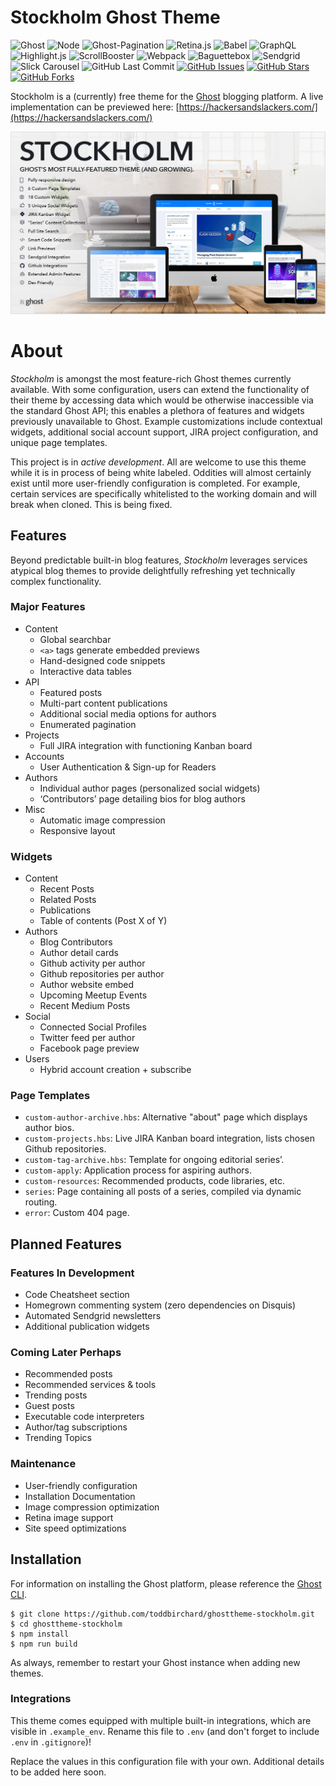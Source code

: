 # Stockholm Ghost Theme

![Ghost](https://img.shields.io/badge/Ghost-^v2.0.0-lightgrey.svg?longCache=true&style=flat-square&logo=ghost&logoColor=white&colorB=d8dee9&colorA=4c566a)
![Node](https://img.shields.io/badge/NodeJS-v10.15.0-green.svg?longCache=true&style=flat-square&logo=node.js&logoColor=white&colorB=a3be8c&colorA=4c566a)
![Ghost-Pagination](https://img.shields.io/badge/Ghost--Pagination-v0.1.3-green.svg?longCache=true&style=flat-square&logoColor=white&colorA=4c566a&colorB=a3be8c&logo=ghost)
![Retina.js](https://img.shields.io/badge/Retina.js-v1.3.0-red.svg?longCache=true&style=flat-square&logo=JavaScript&logoColor=white&colorB=a3be8c&colorA=4c566a)
![Babel](https://img.shields.io/badge/@babel/core-v7.3.4-yellow.svg?longCache=true&style=flat-square&logo=JavaScript&logoColor=white&colorB=ebcb8b&colorA=4c566a)
![GraphQL](https://img.shields.io/badge/GraphQL-v14.2.1-pink.svg?longCache=true&style=flat-square&logo=graphql&logoColor=white&colorB=b48ead&colorA=4c566a)
![Highlight.js](https://img.shields.io/badge/Highlight.js-v9.15.6-red.svg?longCache=true&style=flat-square&logo=JavaScript&logoColor=white&colorB=bf616a&colorA=4c566a)
![ScrollBooster](https://img.shields.io/badge/ScrollBoster-v1.1.0-blue.svg?longCache=true&logo=scrutinizer-ci&longCache=true&style=flat-square&logoColor=white&colorB=bf616a&colorA=4c566a)
![Webpack](https://img.shields.io/badge/Webpack-v4.29.0-blue.svg?longCache=true&style=flat-square&logo=webpack&logoColor=white&colorB=5e81ac&colorA=4c566a)
![Baguettebox](https://img.shields.io/badge/baguettebox.js-v1.11.0-blue.svg?longCache=true&style=flat-square&colorA=4c566a&colorB=5e81ac&logo=JavaScript&logoColor=white)
![Sendgrid](https://img.shields.io/badge/Sendgrid-v6.3.0-blue.svg?longCache=true&logo=delicious&longCache=true&style=flat-square&logoColor=white&colorB=5e81ac&colorA=4c566a)
![Slick Carousel](https://img.shields.io/badge/Slick--Carousel-v1.8.1-blue.svg?longCache=true&logo=JavaScript&longCache=true&style=flat-square&logoColor=white&colorB=5e81ac&colorA=4c566a)
![GitHub Last Commit](https://img.shields.io/github/last-commit/google/skia.svg?style=flat-square&colorA=4c566a&colorB=a3be8c&logo=GitHub)
[![GitHub Issues](https://img.shields.io/github/issues/toddbirchard/ghosttheme-stockholm.svg?style=flat-square&colorB=ebcb8b&colorA=4c566a&logo=GitHub)](https://github.com/toddbirchard/ghosttheme-stockholm/issues)
[![GitHub Stars](https://img.shields.io/github/stars/toddbirchard/ghosttheme-stockholm.svg?style=flat-square&colorB=ebcb8b&colorA=4c566a&logo=GitHub)](https://github.com/toddbirchard/ghosttheme-stockholm/stargazers)
[![GitHub Forks](https://img.shields.io/github/forks/toddbirchard/ghosttheme-stockholm.svg?style=flat-square&colorB=ebcb8b&colorA=4c566a&logo=GitHub)](https://github.com/toddbirchard/ghosttheme-stockholm/network)

Stockholm is a (currently) free theme for the [Ghost](https://github.com/TryGhost) blogging platform. A live implementation can be previewed here: [https://hackersandslackers.com/](https://hackersandslackers.com/)

![Stockholm Theme](assets/images/stockholm5.jpg)

# About
_Stockholm_ is amongst the most feature-rich Ghost themes currently available. With some configuration, users can extend the functionality of their theme by accessing data which would be otherwise inaccessible via the standard Ghost API; this enables a plethora of features and widgets previously unavailable to Ghost.  Example customizations include contextual widgets, additional social account support, JIRA project configuration, and unique page templates.

This project is in *active development*. All are welcome to use this theme while it is in process of being white labeled. Oddities will almost certainly exist until more user-friendly configuration is completed. For example, certain services are specifically whitelisted to the working domain and will break when cloned. This is being fixed.

## Features

Beyond predictable built-in blog features, *Stockholm* leverages services atypical blog themes to provide delightfully refreshing yet technically complex functionality.

### Major Features

* Content
  * Global searchbar
  * `<a>` tags generate embedded previews
  * Hand-designed code snippets
  * Interactive data tables
* API
  * Featured posts
  * Multi-part content publications
  * Additional social media options for authors
  * Enumerated pagination
* Projects
  * Full JIRA integration with functioning Kanban board
* Accounts
  * User Authentication & Sign-up for Readers
* Authors
  * Individual author pages (personalized social widgets)
  * ‘Contributors’ page detailing bios for blog authors
* Misc
  * Automatic image compression
  * Responsive layout

### Widgets

* Content
  * Recent Posts
  * Related Posts
  * Publications
  * Table of contents (Post X of Y)
* Authors
  * Blog Contributors
  * Author detail cards
  * Github activity per author
  * Github repositories per author
  * Author website embed
  * Upcoming Meetup Events
  * Recent Medium Posts
* Social
  * Connected Social Profiles
  * Twitter feed per author
  * Facebook page preview
* Users
  * Hybrid account creation + subscribe

### Page Templates

* `custom-author-archive.hbs`: Alternative "about" page which displays author bios.
* `custom-projects.hbs`: Live JIRA Kanban board integration, lists chosen Github repositories.
* `custom-tag-archive.hbs`: Template for ongoing editorial series’.
* `custom-apply`: Application process for aspiring authors.
* `custom-resources`: Recommended products, code libraries, etc.
* `series`: Page containing all posts of a series, compiled via dynamic routing.
* `error`: Custom 404 page.

## Planned Features

### Features In Development

* Code Cheatsheet section
* Homegrown commenting system (zero dependencies on Disquis)
* Automated Sendgrid newsletters
* Additional publication widgets

### Coming Later Perhaps

* Recommended posts
* Recommended services & tools
* Trending posts
* Guest posts
* Executable code interpreters
* Author/tag subscriptions
* Trending Topics

### Maintenance

* User-friendly configuration
* Installation Documentation
* Image compression optimization
* Retina image support
* Site speed optimizations

## Installation

For information on installing the Ghost platform, please reference the [Ghost CLI](https://docs.ghost.org/docs/cli-install).

```
$ git clone https://github.com/toddbirchard/ghosttheme-stockholm.git
$ cd ghosttheme-stockholm
$ npm install
$ npm run build
```

As always, remember to restart your Ghost instance when adding new themes.

### Integrations

This theme comes equipped with multiple built-in integrations, which are visible in `.example_env`. Rename this file to `.env` (and don't forget to include `.env` in `.gitignore`)!

Replace the values in this configuration file with your own. Additional details to be added here soon.

